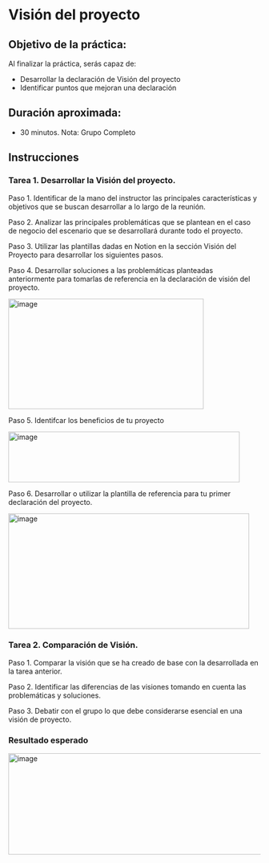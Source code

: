 # Visión del proyecto

## Objetivo de la práctica:
Al finalizar la práctica, serás capaz de:
- Desarrollar la declaración de Visión del proyecto
- Identificar puntos que mejoran una declaración

## Duración aproximada:
- 30 minutos.
Nota: Grupo Completo

## Instrucciones
### Tarea 1. Desarrollar la Visión del proyecto.
Paso 1. Identificar de la mano del instructor las principales características y objetivos que se buscan desarrollar a lo largo de la reunión.

Paso 2. Analizar las principales problemáticas que se plantean en el caso de negocio del escenario que se desarrollará durante todo el proyecto.

Paso 3. Utilizar las plantillas dadas en Notion en la sección Visión del Proyecto para desarrollar los siguientes pasos.

Paso 4. Desarrollar soluciones a las problemáticas planteadas anteriormente para tomarlas de referencia en la declaración de visión del proyecto.

<img width="390" height="220" alt="image" src="https://github.com/user-attachments/assets/72e1b064-7e26-4ff1-946b-ebe58af6e73f" />

Paso 5. Identifcar los beneficios de tu proyecto

<img width="462" height="101" alt="image" src="https://github.com/user-attachments/assets/33749211-7e60-40c8-9ded-00a93a2620f0" />

Paso 6. Desarrollar o utilizar la plantilla de referencia para tu primer declaración del proyecto.

<img width="481" height="230" alt="image" src="https://github.com/user-attachments/assets/24671385-7e7f-4453-9123-34bc377977a5" />

### Tarea 2. Comparación de Visión.
Paso 1. Comparar la visión que se ha creado de base con la desarrollada en la tarea anterior.

Paso 2. Identificar las diferencias de las visiones tomando en cuenta las problemáticas y soluciones.<!-- Añadir instrucción -->

Paso 3. Debatir con el grupo lo que debe considerarse esencial en una visión de proyecto.<!-- Añadir instrucción -->

### Resultado esperado

<img width="708" height="202" alt="image" src="https://github.com/user-attachments/assets/5057eeb0-f9de-4718-8146-fc90cb1d26dd" />
